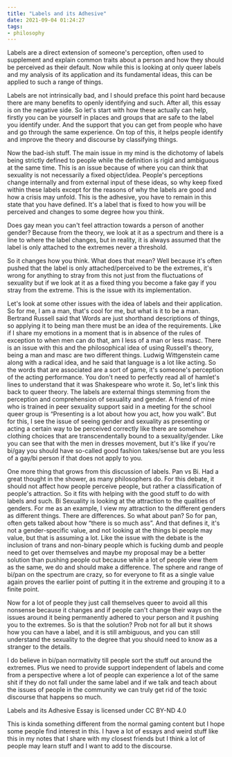 ```yaml
---
title: "Labels and its Adhesive"
date: 2021-09-04 01:24:27
tags:
- philosophy
---
```


Labels are a direct extension of someone's perception, often used to supplement and explain common traits about a person and how they should be perceived as their default. Now while this is looking at only queer labels and my analysis of its application and its fundamental ideas, this can be applied to such a range of things.

Labels are not intrinsically bad, and I should preface this point hard because there are many benefits to openly identifying and such. After all, this essay is on the negative side. So let's start with how these actually can help, firstly you can be yourself in places and groups that are safe to the label you identify under. And the support that you can get from people who have and go through the same experience. On top of this, it helps people identify and improve the theory and discourse by classifying things.

Now the bad-ish stuff. The main issue in my mind is the dichotomy of labels being strictly defined to people while the definition is rigid and ambiguous at the same time. This is an issue because of where you can think that sexuality is not necessarily a fixed object/idea. People's perceptions change internally and from external input of these ideas, so why keep fixed within these labels except for the reasons of why the labels are good and how a crisis may unfold. This is the adhesive, you have to remain in this state that you have defined. It's a label that is fixed to how you will be perceived and changes to some degree how you think.

Does gay mean you can't feel attraction towards a person of another gender? Because from the theory, we look at it as a spectrum and there is a line to where the label changes, but in reality, it is always assumed that the label is only attached to the extremes never a threshold.

So it changes how you think. What does that mean? Well because it's often pushed that the label is only attached/perceived to be the extremes, it's wrong for anything to stray from this not just from the fluctuations of sexuality but if we look at it as a fixed thing you become a fake gay if you stray from the extreme. This is the issue with its implementation.

Let's look at some other issues with the idea of labels and their application. So for me, I am a man, that's cool for me, but what is it to be a man. Bertrand Russell said that Words are just shorthand descriptions of things, so applying it to being man there must be an idea of the requirements. Like if I share my emotions in a moment that is in absence of the rules of exception to when men can do that, am I less of a man or less masc. There is an issue with this and the philosophical idea of using Russell's theory, being a man and masc are two different things. Ludwig Wittgenstein came along with a radical idea, and he said that language is a lot like acting. So the words that are associated are a sort of game, it's someone's perception of the acting performance. You don't need to perfectly read all of hamlet's lines to understand that it was Shakespeare who wrote it. So, let's link this back to queer theory. The labels are external things stemming from the perception and comprehension of sexuality and gender. A friend of mine who is trained in peer sexuality support said in a meeting for the school queer group is “Presenting is a lot about how you act, how you walk”. But for this, I see the issue of seeing gender and sexuality as presenting or acting a certain way to be perceived correctly like there are somehow clothing choices that are transcendentally bound to a sexuality/gender. Like you can see that with the men in dresses movement, but it's like if you're bi/gay you should have so-called good fashion takes/sense but are you less of a gay/bi person if that does not apply to you.

One more thing that grows from this discussion of labels. Pan vs Bi. Had a great thought in the shower, as many philosophers do. For this debate, it should not affect how people perceive people, but rather a classification of people's attraction. So it fits with helping with the good stuff to do with labels and such. Bi Sexuality is looking at the attraction to the qualities of genders. For me as an example, I view my attraction to the different genders as different things. There are differences. So what about pan? So for pan, often gets talked about how “there is so much ass”. And that defines it, it's not a gender-specific value, and not looking at the things bi people may value, but that is assuming a lot. Like the issue with the debate is the inclusion of trans and non-binary people which is fucking dumb and people need to get over themselves and maybe my proposal may be a better solution than pushing people out because while a lot of people view them as the same, we do and should make a difference. The sphere and range of bi/pan on the spectrum are crazy, so for everyone to fit as a single value again proves the earlier point of putting it in the extreme and grouping it to a finite point.

Now for a lot of people they just call themselves queer to avoid all this nonsense because it changes and if people can't change their ways on the issues around it being permanently adhered to your person and it pushing you to the extremes. So is that the solution? Prob not for all but it shows how you can have a label, and it is still ambiguous, and you can still understand the sexuality to the degree that you should need to know as a stranger to the details.

I do believe in bi/pan normativity till people sort the stuff out around the extremes. Plus we need to provide support independent of labels and come from a perspective where a lot of people can experience a lot of the same shit if they do not fall under the same label and if we talk and teach about the issues of people in the community we can truly get rid of the toxic discourse that happens so much.

Labels and its Adhesive Essay is licensed under CC BY-ND 4.0

This is kinda something different from the normal gaming content but I hope some people find interest in this. I have a lot of essays and weird stuff like this in my notes that I share with my closest friends but I think a lot of people may learn stuff and I want to add to the discourse.